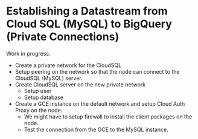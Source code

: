 # Establishing a Datastream from Cloud SQL (MySQL) to BigQuery (Private Connections)

Work in progress.

- Create a private network for the CloudSQL
- Setup peering on the network so that the node can connect to the CloudSQL (MySQL) server. 
- Create CloudSQL server on the new private network
  - Setup user
  - Setup database
- Create a GCE instance on the default network and setup Cloud Auth Proxy on the node. 
  - We might have to setup firewall to install the client packages on the node. 
  - Test the connection from the GCE to the MySQL instance. 